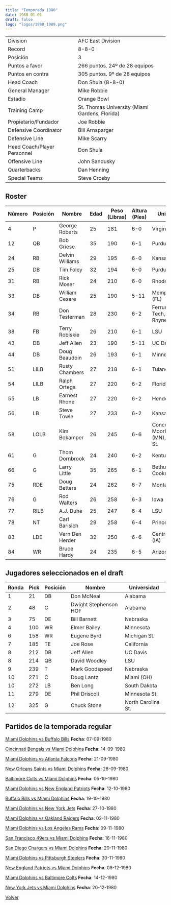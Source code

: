 ```yaml
---
title: "Temporada 1980"
date: 1980-01-01
draft: false
logo: "logos/1980_1989.png"
---
```


|                      |                      |
|-------------------------|---------------------------|
| Division               | AFC East Division            |
| Record                 | 8-8-0              |
| Posición               | 3            |
| Puntos a favor         | 266 puntos. 24º de 28 equipos           |
| Puntos en contra       | 305 puntos. 9º de 28 equipos       |
| Head Coach             | Don Shula (8-8-0)               |
| General Manager        | Mike Robbie      |
| Estadio                | Orange Bowl             |
| Training Camp          | St. Thomas University (Miami Gardens, Florida)        |
| Propietario/Fundador | Joe Robbie |
| Defensive Coordinator | Bill Arnsparger |
| Defensive Line | Mike Scarry |
| Head Coach/Player Personnel | Don Shula |
| Offensive Line | John Sandusky |
| Quarterbacks | Dan Henning |
| Special Teams | Steve Crosby |


## Roster

| Número | Posición | Nombre           | Edad | Peso (Libras) | Altura (Píes) | Universidad          |
|--------|----------|------------------|------|---------------|---------------|----------------------|
| 4 | P | George Roberts | 25 | 181 | 6-0 | Virginia Tech |
| 12 | QB | Bob Griese | 35 | 190 | 6-1 | Purdue |
| 24 | RB | Delvin Williams | 29 | 195 | 6-0 | Kansas |
| 25 | DB | Tim Foley | 32 | 194 | 6-0 | Purdue |
| 31 | RB | Rick Moser | 24 | 210 | 6-0 | Rhode Island |
| 33 | DB | William Cesare | 25 | 190 | 5-11 | Memphis,Miami (FL) |
| 34 | RB | Don Testerman | 28 | 230 | 6-2 | Ferrum,Virginia Tech,Lenoir-Rhyne,Clemson |
| 38 | FB | Terry Robiskie | 26 | 210 | 6-1 | LSU |
| 43 | DB | Jeff Allen | 23 | 190 | 5-11 | UC Davis |
| 44 | DB | Doug Beaudoin | 26 | 193 | 6-1 | Minnesota |
| 51 | LILB | Rusty Chambers | 27 | 218 | 6-1 | Tulane |
| 54 | LILB | Ralph Ortega | 27 | 220 | 6-2 | Florida |
| 55 | LB | Earnest Rhone | 27 | 220 | 6-2 | Henderson St. |
| 56 | LB | Steve Towle | 27 | 233 | 6-2 | Kansas |
| 58 | LOLB | Kim Bokamper | 26 | 245 | 6-6 | Concordia-Moorhead (MN),San Jose St. |
| 61 | G | Thom Dornbrook | 24 | 240 | 6-2 | Kentucky |
| 66 | G | Larry Little | 35 | 265 | 6-1 | Bethune-Cookman |
| 75 | RDE | Doug Betters | 24 | 262 | 6-7 | Montana,Nevada |
| 76 | G | Rod Walters | 26 | 258 | 6-3 | Iowa |
| 77 | RILB | A.J. Duhe | 25 | 247 | 6-4 | LSU |
| 78 | NT | Carl Barisich | 29 | 258 | 6-4 | Princeton |
| 83 | LDE | Vern Den Herder | 32 | 250 | 6-6 | Central College (IA) |
| 84 | WR | Bruce Hardy | 24 | 235 | 6-5 | Arizona St. |


## Jugadores seleccionados en el draft

| Ronda | Pick | Posición | Nombre           | Universidad          |
|-------|------|----------|------------------|----------------------|
| 1 | 21 | DB | Don McNeal | Alabama |
| 2 | 48 | C | Dwight Stephenson HOF | Alabama |
| 3 | 75 | DE | Bill Barnett | Nebraska |
| 4 | 100 | WR | Elmer Bailey | Minnesota |
| 6 | 158 | WR | Eugene Byrd | Michigan St. |
| 7 | 185 | TE | Joe Rose | California |
| 8 | 212 | DB | Jeff Allen | UC Davis |
| 8 | 214 | QB | David Woodley | LSU |
| 9 | 239 | T | Mark Goodspeed | Nebraska |
| 10 | 271 | C | Doug Lantz | Miami (OH) |
| 10 | 272 | LB | Ben Long | South Dakota |
| 11 | 279 | DE | Phil Driscoll | Minnesota St. |
| 12 | 325 | G | Chuck Stone | North Carolina St. |


## Partidos de la temporada regular

[Miami Dolphins vs Buffalo Bills](/historia/partidos/mia-buf-19800907) **Fecha**: 07-09-1980

[Cincinnati Bengals vs Miami Dolphins](/historia/partidos/cin-mia-19800914) **Fecha**: 14-09-1980

[Miami Dolphins vs Atlanta Falcons](/historia/partidos/mia-atl-19800921) **Fecha**: 21-09-1980

[New Orleans Saints vs Miami Dolphins](/historia/partidos/no-mia-19800928) **Fecha**: 28-09-1980

[Baltimore Colts vs Miami Dolphins](/historia/partidos/clt-mia-19801005) **Fecha**: 05-10-1980

[Miami Dolphins vs New England Patriots](/historia/partidos/mia-ne-19801012) **Fecha**: 12-10-1980

[Buffalo Bills vs Miami Dolphins](/historia/partidos/buf-mia-19801019) **Fecha**: 19-10-1980

[Miami Dolphins vs New York Jets](/historia/partidos/mia-nyj-19801027) **Fecha**: 27-10-1980

[Miami Dolphins vs Oakland Raiders](/historia/partidos/mia-oak-19801102) **Fecha**: 02-11-1980

[Miami Dolphins vs Los Angeles Rams](/historia/partidos/mia-lar-19801109) **Fecha**: 09-11-1980

[San Francisco 49ers vs Miami Dolphins](/historia/partidos/sf-mia-19801116) **Fecha**: 16-11-1980

[San Diego Chargers vs Miami Dolphins](/historia/partidos/sd-mia-19801120) **Fecha**: 20-11-1980

[Miami Dolphins vs Pittsburgh Steelers](/historia/partidos/mia-pit-19801130) **Fecha**: 30-11-1980

[New England Patriots vs Miami Dolphins](/historia/partidos/ne-mia-19801208) **Fecha**: 08-12-1980

[Miami Dolphins vs Baltimore Colts](/historia/partidos/mia-clt-19801214) **Fecha**: 14-12-1980

[New York Jets vs Miami Dolphins](/historia/partidos/nyj-mia-19801220) **Fecha**: 20-12-1980





[Volver](/historia)
